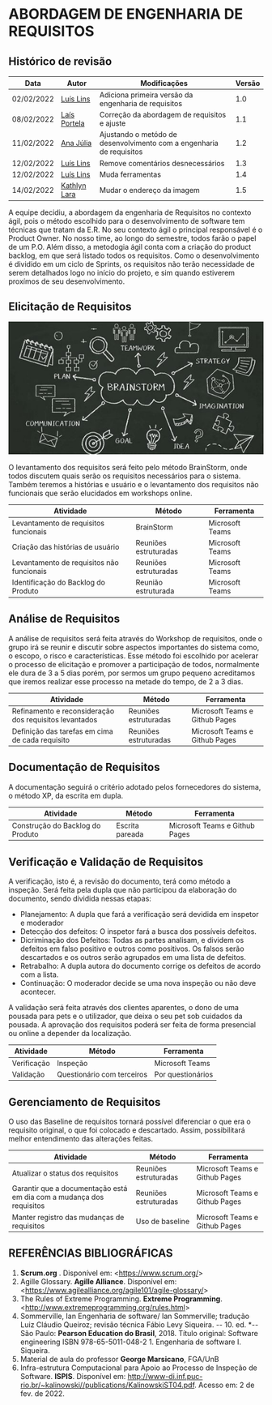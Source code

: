 # ABORDAGEM DE ENGENHARIA DE REQUISITOS

## Histórico de revisão
| Data       | Autor                                        | Modificações                      | Versão |
| ---------- | -------------------------------------------- | --------------------------------- | ------ |
| 02/02/2022 | [Luís Lins](https://github.com/luisgaboardi) | Adiciona primeira versão da engenharia de requisitos | 1.0  |
| 08/02/2022 | [Laís Portela](https://github.com/laispa)|Correção da abordagem de requisitos e ajuste|1.1           |
| 11/02/2022 | [Ana Júlia](https://github.com/aluzianobriceno) | Ajustando o metódo de desenvolvimento com a engenharia de requisitos | 1.2 |
| 12/02/2022 | [Luís Lins](https://github.com/luisgaboardi) | Remove comentários desnecessários | 1.3 |
| 12/02/2022 | [Luís Lins](https://github.com/luisgaboardi) | Muda ferramentas | 1.4 |
| 14/02/2022 | [Kathlyn Lara](https://github.com/klmurussi) | Mudar o endereço da imagem | 1.5 |

A equipe decidiu, a abordagem da engenharia de Requisitos no contexto ágil, pois o método escolhido para o desenvolvimento de software tem técnicas que tratam da E.R. No seu contexto ágil o principal responsável é o Product Owner. No nosso time, ao longo do semestre, todos farão o papel de um P.O. Além disso, a metodogia ágil conta com a criação do product backlog, em que será listado todos os requisitos. Como o desenvolvimento é dividido em um ciclo de Sprints, os requisitos não terão necessidade de serem detalhados logo no início do projeto, e sim quando estiverem proxímos de seu desenvolvimento.

## Elicitação de Requisitos

<img src="https://github.com/FGAUnB-REQ-GM/2021.2-PousadaAnimal/blob/main/docs/images/brainstorm.png" alt="BrainStorm">

O levantamento dos requisitos será feito pelo método BrainStorm, onde todos discutem quais serão os requisitos necessários para o sistema. Também teremos a histórias e usuário e o levantamento dos requisitos não funcionais que serão elucidados em workshops online.

| Atividade | Método | Ferramenta
| --------- | ------ | -------
| Levantamento de requisitos funcionais | BrainStorm | Microsoft Teams
| Criação das histórias de usuário | Reuniões estruturadas | Microsoft Teams
| Levantamento de requisitos não funcionais | Reuniões estruturadas | Microsoft Teams
| Identificação do Backlog do Produto | Reunião estruturada | Microsoft Teams


## Análise de Requisitos
A análise de requisitos será feita através do Workshop de requisitos, onde o grupo irá se reunir e discutir sobre aspectos importantes do sistema como, o escopo, o risco e características. Esse método foi escolhido por acelerar o processo de elicitação e promover a participação de todos, normalmente ele dura de 3 a 5 dias porém, por sermos um grupo pequeno acreditamos que iremos realizar esse processo na metade do tempo, de 2 a 3 dias.

| Atividade | Método | Ferramenta
| --------- | ------ | -------
| Refinamento e reconsideração dos requisitos levantados | Reuniões estruturadas | Microsoft Teams e Github Pages
| Definição das tarefas em cima de cada requisito | Reuniões estruturadas | Microsoft Teams e Github Pages


## Documentação de Requisitos
A documentação seguirá o critério adotado pelos fornecedores do sistema, o método XP, da escrita em dupla.

| Atividade | Método | Ferramenta
| --------- | ------ | -------
| Construção do Backlog do Produto | Escrita pareada | Microsoft Teams e Github Pages 


## Verificação e Validação de Requisitos
A verificação, isto é, a revisão do documento, terá como método a inspeção. Será feita pela dupla que não participou da elaboração do documento, sendo dividida nessas etapas:
- Planejamento: A dupla que fará a verificação será devidida em inspetor e moderador
- Detecção dos defeitos: O inspetor fará a busca dos possíveis defeitos.
- Dicriminação dos Defeitos: Todas as partes analisam, e dividem os defeitos em falso positivo e outros como positivos. Os falsos serão descartados e os outros serão agrupados em uma lista de defeitos.
- Retrabalho: A dupla autora do documento corrige os defeitos de acordo com a lista.
- Continuação: O moderador decide se uma nova inspeção ou não deve acontecer.

A validação será feita através dos clientes aparentes, o dono de uma pousada para pets e o utilizador, que deixa o seu pet sob cuidados da pousada. A aprovação dos requisitos poderá ser feita de forma presencial ou online a depender da localização.

| Atividade | Método | Ferramenta
| --------- | ------ | -------
| Verificação | Inspeção | Microsoft Teams
| Validação | Questionário com terceiros | Por questionários


## Gerenciamento de Requisitos 
O uso das Baseline de requisitos tornará possível diferenciar o que era o requisito original, o que foi colocado e descartado. Assim, possibilitará melhor entendimento das alterações feitas.

| Atividade | Método | Ferramenta
| --------- | ------ | -------
Atualizar o status dos requisitos | Reuniões estruturadas | Microsoft Teams e Github Pages
| Garantir que a documentação está em dia com a mudança dos requisitos | Reuniões estruturadas | Microsoft Teams e Github Pages
| Manter registro das mudanças de requisitos | Uso de baseline | Microsoft Teams e Github Pages

## REFERÊNCIAS BIBLIOGRÁFICAS
1. **Scrum.org** . Disponível em: <<https://www.scrum.org/>>
1. Agille Glossary. **Agille Alliance**. Disponível em: <<https://www.agilealliance.org/agile101/agile-glossary/>>
1. The Rules of Extreme Programming. **Extreme Programming**. <<http://www.extremeprogramming.org/rules.html>>
1. Sommerville, Ian Engenharia de software/ Ian Sommerville; tradução Luiz Cláudio Queiroz; revisão técnica Fábio Levy Siqueira. -- 10. ed. *-- São Paulo: **Pearson Education do Brasil**, 2018. Título original: Software engineering ISBN 978-65-5011-048-2 1. Engenharia de software I. Siqueira.
1. Material de aula do professor **George Marsicano**, FGA/UnB
1. Infra-estrutura Computacional para Apoio ao Processo de Inspeção de Software. **ISPIS**. Disponível em: <http://www-di.inf.puc-rio.br/~kalinowski//publications/KalinowskiST04.pdf>. Acesso em: 2 de fev. de 2022.

